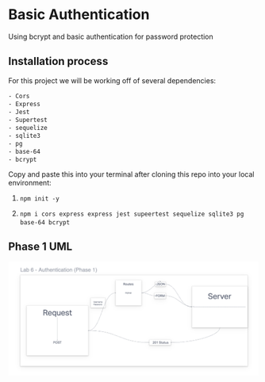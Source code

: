 # Basic Authentication

Using bcrypt and basic authentication for password protection
## Installation process

For this project we will be working off of several dependencies:

    - Cors
    - Express
    - Jest
    - Supertest
    - sequelize
    - sqlite3
    - pg
    - base-64
    - bcrypt

Copy and paste this into your terminal after cloning this repo into your local environment:

1. `npm init -y`

2. `npm i cors express express jest supeertest sequelize sqlite3 pg base-64 bcrypt`

## Phase 1 UML

![Phase 1](/phase1.png)
